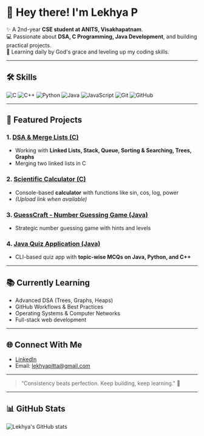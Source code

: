 # 👋 Hey there! I'm Lekhya P

✨ A 2nd-year **CSE student at ANITS, Visakhapatnam**.  
💻 Passionate about **DSA, C Programming, Java Development**, and building practical projects.  
🙏 Learning daily by God's grace and leveling up my coding skills.

---

## 🛠️ Skills

![C](https://img.shields.io/badge/C-00599C?style=for-the-badge&logo=c&logoColor=white)
![C++](https://img.shields.io/badge/C++-00599C?style=for-the-badge&logo=c%2B%2B&logoColor=white)
![Python](https://img.shields.io/badge/Python-3776AB?style=for-the-badge&logo=python&logoColor=white)
![Java](https://img.shields.io/badge/Java-007396?style=for-the-badge&logo=java&logoColor=white)
![JavaScript](https://img.shields.io/badge/JavaScript-F7DF1E?style=for-the-badge&logo=javascript&logoColor=black)
![Git](https://img.shields.io/badge/Git-F05032?style=for-the-badge&logo=git&logoColor=white)
![GitHub](https://img.shields.io/badge/GitHub-181717?style=for-the-badge&logo=github&logoColor=white)

---

## 🚀 Featured Projects

### 1. [DSA & Merge Lists (C)](https://github.com/Lekhya-18/DSA_Codes)
- Working with **Linked Lists, Stack, Queue, Sorting & Searching, Trees, Graphs**  
- Merging two linked lists in C

### 2. [Scientific Calculator (C)](#)  
- Console-based **calculator** with functions like sin, cos, log, power  
- *(Upload link when available)*

### 3. [GuessCraft - Number Guessing Game (Java)](https://github.com/Lekhya-18/GuessCraft-NumberGuessingGame)  
- Strategic number guessing game with hints and levels

### 4. [Java Quiz Application (Java)](https://github.com/Lekhya-18/Java-Quiz-Application)  
- CLI-based quiz app with **topic-wise MCQs on Java, Python, and C++**

---

## 📚 Currently Learning
- Advanced DSA (Trees, Graphs, Heaps)  
- GitHub Workflows & Best Practices  
- Operating Systems & Computer Networks  
- Full-stack web development  

---

## 🌐 Connect With Me
- [LinkedIn](https://www.linkedin.com/in/pittalekhya/)  
- Email: lekhyapitta@gmail.com 

---

> “Consistency beats perfection. Keep building, keep learning.” 🚀

---

## 📊 GitHub Stats
![Lekhya's GitHub stats](https://github-readme-stats.vercel.app/api?username=Lekhya-18&show_icons=true&theme=radical)
